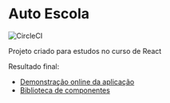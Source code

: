 # Auto Escola

![CircleCI](https://img.shields.io/circleci/build/github/jclebson/autoescola/main?token=fc9f1728f1014c86d419914bcc27be885a1f6a29)

Projeto criado para estudos no curso de React

Resultado final:

- [Demonstração online da aplicação](https://autoescola-navy.vercel.app/)
- [Biblioteca de componentes](https://main--60843d287e7af40021c6af9c.chromatic.com)
